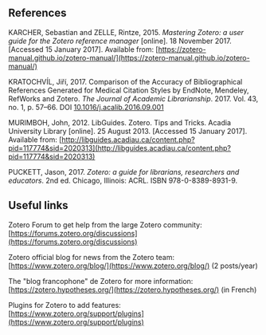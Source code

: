## References

KARCHER, Sebastian and ZELLE, Rintze, 2015. *Mastering Zotero: a user guide for the Zotero reference manager* [online]. 18 November 2017. [Accessed 15 January 2017]. Available from: [https://zotero-manual.github.io/zotero-manual/](https://zotero-manual.github.io/zotero-manual/)   

KRATOCHVÍL, Jiří, 2017. Comparison of the Accuracy of Bibliographical References Generated for Medical Citation Styles by EndNote, Mendeley, RefWorks and Zotero. *The Journal of Academic Librarianship*. 2017. Vol. 43, no. 1, p. 57–66. DOI [10.1016/j.acalib.2016.09.001](https://doi.org/10.1016/j.acalib.2016.09.001)   

MURIMBOH, John, 2012. LibGuides. Zotero. Tips and Tricks. Acadia University Library [online]. 25 August 2013. [Accessed 15 January 2017]. Available from: [http://libguides.acadiau.ca/content.php?pid=117774&sid=2020313](http://libguides.acadiau.ca/content.php?pid=117774&sid=2020313)   

PUCKETT, Jason, 2017. *Zotero: a guide for librarians, researchers and educators*. 2nd ed. Chicago, Illinois: ACRL. ISBN 978-0-8389-8931-9.   


## Useful links

Zotero Forum to get help from the large Zotero community:   
[https://forums.zotero.org/discussions](https://forums.zotero.org/discussions)   

Zotero official blog for news from the Zotero team:   
[https://www.zotero.org/blog/](https://www.zotero.org/blog/) (2 posts/year)   

The "blog francophone" de Zotero for more information:   
[https://zotero.hypotheses.org/](https://zotero.hypotheses.org/) (in French)   

Plugins for Zotero to add features:   
[https://www.zotero.org/support/plugins](https://www.zotero.org/support/plugins)    

